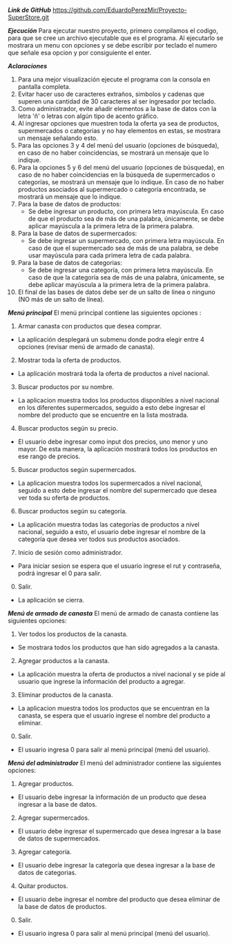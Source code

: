 ***Link de GitHub***
https://github.com/EduardoPerezMir/Proyecto-SuperStore.git

***Ejecución***
Para ejecutar nuestro proyecto, primero compilamos el codigo, para que se cree un archivo ejecutable que es el programa. Al ejecutarlo se mostrara un menu con opciones y se debe escribir por teclado el numero que señale esa opcion y por consiguiente el enter.

***Aclaraciones***
1. Para una mejor visualización ejecute el programa con la consola en pantalla completa.
2. Evitar hacer uso de caracteres extraños, simbolos y cadenas que superen una cantidad de 30 caracteres al ser ingresador por teclado.
3. Como administrador, evite añadir elementos a la base de datos con la letra 'ñ' o letras con algún tipo de acento gráfico.
4. Al ingresar opciones que muestren toda la oferta ya sea de productos, supermercados o categorias y no hay elementos en estas, se mostrara un mensaje señalando esto.
5. Para las opciones 3 y 4 del menú del usuario (opciones de búsqueda), en caso de no haber coincidencias, se mostrará un mensaje que lo indique.
6. Para la opciones 5 y 6 del menú del usuario (opciones de búsqueda), en caso de no haber coincidencias en la búsqueda de supermercados o categorías, se mostrará un mensaje que lo indique. En caso de no haber productos asociados al supermercado o categoría encontrada, se mostrará un mensaje que lo indique.
7. Para la base de datos de productos:
    - Se debe ingresar un producto, con primera letra mayúscula. En caso de que el producto sea de más de una palabra, únicamente, se debe aplicar mayúscula a la primera letra de la primera palabra.
8. Para la base de datos de supermercados:
   - Se debe ingresar un supermercado, con primera letra mayúscula. En caso de que el supermercado sea de más de una palabra, se debe usar mayúscula para cada primera letra de cada palabra.
9. Para la base de datos de categorias:
    - Se debe ingresar una categoría, con primera letra mayúscula. En caso de que la categoría sea de más de una palabra, únicamente, se debe aplicar mayúscula a la primera letra de la primera palabra.
10. El final de las bases de datos debe ser de un salto de línea o ninguno (NO más de un salto de línea).

***Menú principal***
El menú principal contiene las siguientes opciones :
1. Armar canasta con productos que desea comprar.
  - La aplicación desplegará un submenu donde podra elegir entre 4 opciones (revisar menú de armado de canasta).
    
2. Mostrar toda la oferta de productos.
  - La aplicación mostrará toda la oferta de productos a nivel nacional.
    
3. Buscar productos por su nombre.
  - La aplicacion muestra todos los productos disponibles a nivel nacional en los diferentes supermercados, seguido a esto debe ingresar el nombre del producto que se encuentre en la lista mostrada.
    
4. Buscar productos según su precio.
  - El usuario debe ingresar como input dos precios, uno menor y uno mayor. De esta manera, la aplicación mostrará todos los productos en ese rango de precios.
    
5. Buscar productos según supermercados.
  - La aplicacion muestra todos los supermercados a nivel nacional, seguido a esto debe ingresar el nombre del supermercado que desea ver toda su oferta de productos.
    
6. Buscar productos según su categoría.
  - La aplicación muestra todas las categorías de productos a nivel nacional, seguido a esto, el usuario debe ingresar el nombre de la categoría que desea ver todos sus productos asociados.
    
7. Inicio de sesión como administrador.
  - Para iniciar sesion se espera que el usuario ingrese el rut y contraseña, podrá ingresar el 0 para salir.
    
0. Salir.
  - La aplicación se cierra.


***Menú de armado de canasta***
El menú de armado de canasta contiene las siguientes opciones:
1. Ver todos los productos de la canasta.
  - Se mostrara todos los productos que han sido agregados a la canasta.

2. Agregar productos a la canasta.
  - La aplicación muestra la oferta de productos a nivel nacional y se pide al usuario que ingrese la información del producto a agregar.
    
3. Eliminar productos de la canasta.
  - La aplicacion muestra todos los productos que se encuentran en la canasta, se espera que el usuario ingrese el nombre del producto a eliminar.
    
0. Salir.
  - El usuario ingresa 0 para salir al menú principal (menú del usuario).


***Menú del administrador***
El menú del administrador contiene las siguientes opciones:
1. Agregar productos.
  - El usuario debe ingresar la información de un producto que desea ingresar a la base de datos.
    
2. Agregar supermercados.
  - El usuario debe ingresar el supermercado que desea ingresar a la base de datos de supermercados.
    
3. Agregar categoría.
  - El usuario debe ingresar la categoría que desea ingresar a la base de datos de categorias.
    
4. Quitar productos.
  - El usuario debe ingresar el nombre del producto que desea eliminar de la base de datos de productos.
    
0. Salir.
  - El usuario ingresa 0 para salir al menú principal (menú del usuario).
